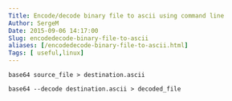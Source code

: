 ```yaml
---
Title: Encode/decode binary file to ascii using command line
Author: SergeM
Date: 2015-09-06 14:17:00
Slug: encodedecode-binary-file-to-ascii
aliases: [/encodedecode-binary-file-to-ascii.html]
Tags: [ useful,linux]
---
```




```
base64 source_file > destination.ascii 
```

```
base64 --decode destination.ascii > decoded_file
```
